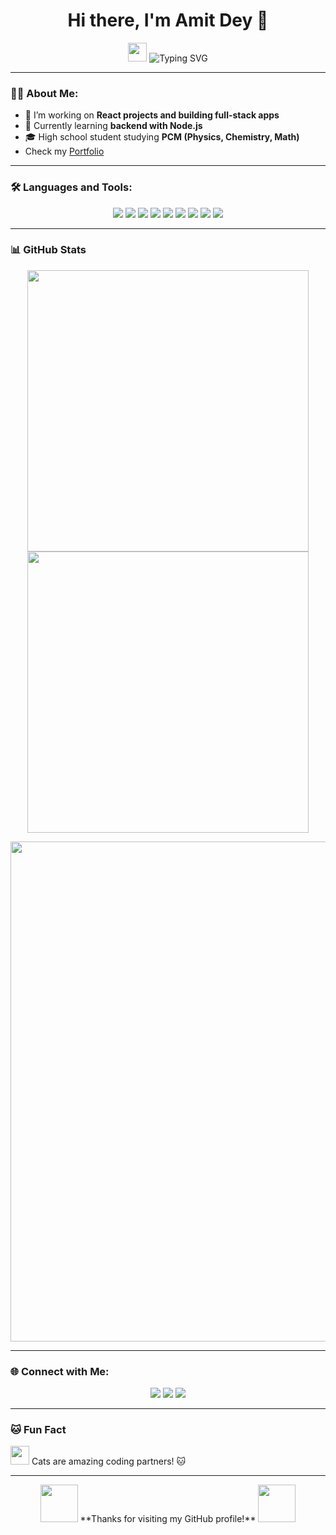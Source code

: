 <h1 align="center">Hi there, I'm Amit Dey 👋</h1>
<p align="center">
  <img src="https://media.giphy.com/media/hvRJCLFzcasrR4ia7z/giphy.gif" width="30px">
  <img src="https://readme-typing-svg.herokuapp.com?font=Fira+Code&size=24&duration=4000&pause=1000&color=1CE783&center=true&width=435&lines=Full+Stack+Developer;VFX+and+Video+Editing+Enthusiast;Always+learning+new+things!" alt="Typing SVG" />
</p>

---

### 👨‍💻 About Me:
- 🔭 I’m working on **React projects and building full-stack apps**
- 🌱 Currently learning **backend with Node.js**
- 🎓 High school student studying **PCM (Physics, Chemistry, Math)**
- Check my [Portfolio](https://amitfr.tech)

---

### 🛠️ Languages and Tools:
<p align="center">
  <img src="https://img.shields.io/badge/JavaScript-333333?style=for-the-badge&logo=javascript" />
  <img src="https://img.shields.io/badge/React-333333?style=for-the-badge&logo=react" />
  <img src="https://img.shields.io/badge/Node.js-333333?style=for-the-badge&logo=node.js" />
  <img src="https://img.shields.io/badge/Express.js-333333?style=for-the-badge&logo=express" />
  <img src="https://img.shields.io/badge/MongoDB-333333?style=for-the-badge&logo=mongodb" />
  <img src="https://img.shields.io/badge/C++-333333?style=for-the-badge&logo=c%2B%2B" />
  <img src="https://img.shields.io/badge/HTML5-333333?style=for-the-badge&logo=html5" />
  <img src="https://img.shields.io/badge/CSS3-333333?style=for-the-badge&logo=css3" />
  <img src="https://img.shields.io/badge/TypeScript-333333?style=for-the-badge&logo=typescript" />
  
</p>

---




### 📊 GitHub Stats
<p align="center">
  <img src="https://github-readme-stats.vercel.app/api?username=AmitDey&show_icons=true&theme=radical" width="450px"/>
  <img src="https://github-readme-streak-stats.herokuapp.com/?user=AmitDey&theme=radical" width="450px"/>
</p>

<p align="center">
  <img src="https://github-readme-activity-graph.cyclic.app/graph?username=AmitDey&theme=react-dark&hide_border=true" width="800px"/>
</p>

---

### 🌐 Connect with Me:
<p align="center">
  <a href="https://www.linkedin.com/in/amit-dey"><img src="https://img.shields.io/badge/LinkedIn-333333?style=for-the-badge&logo=linkedin&logoColor=0A66C2" /></a>
  <a href="https://amitfr.tech"><img src="https://img.shields.io/badge/Portfolio-333333?style=for-the-badge&logo=firefox&logoColor=FF7139" /></a>
  <a href="https://github.com/Amit00008"><img src="https://img.shields.io/badge/GitHub-333333?style=for-the-badge&logo=github&logoColor=white" /></a>
</p>

---

### 🐱 Fun Fact
<img src="https://media.giphy.com/media/JIX9t2j0ZTN9S/giphy.gif" width="30px"> Cats are amazing coding partners! 🐱

---

<p align="center">
  <img src="https://media.giphy.com/media/l0HlVX1lMG4sWmsOc/giphy.gif" width="60px"> **Thanks for visiting my GitHub profile!** <img src="https://media.giphy.com/media/l0HlVX1lMG4sWmsOc/giphy.gif" width="60px">
</p>
